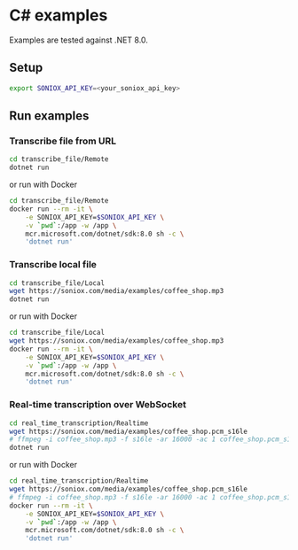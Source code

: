 # C# examples

Examples are tested against .NET 8.0.

## Setup

```sh
export SONIOX_API_KEY=<your_soniox_api_key>
```

## Run examples

### Transcribe file from URL

```sh
cd transcribe_file/Remote
dotnet run
```

or run with Docker

```sh
cd transcribe_file/Remote
docker run --rm -it \
    -e SONIOX_API_KEY=$SONIOX_API_KEY \
    -v `pwd`:/app -w /app \
    mcr.microsoft.com/dotnet/sdk:8.0 sh -c \
    'dotnet run'
```

### Transcribe local file

```sh
cd transcribe_file/Local
wget https://soniox.com/media/examples/coffee_shop.mp3
dotnet run
```

or run with Docker

```sh
cd transcribe_file/Local
wget https://soniox.com/media/examples/coffee_shop.mp3
docker run --rm -it \
    -e SONIOX_API_KEY=$SONIOX_API_KEY \
    -v `pwd`:/app -w /app \
    mcr.microsoft.com/dotnet/sdk:8.0 sh -c \
    'dotnet run'
```

### Real-time transcription over WebSocket

```sh
cd real_time_transcription/Realtime
wget https://soniox.com/media/examples/coffee_shop.pcm_s16le
# ffmpeg -i coffee_shop.mp3 -f s16le -ar 16000 -ac 1 coffee_shop.pcm_s16le
dotnet run
```

or run with Docker

```sh
cd real_time_transcription/Realtime
wget https://soniox.com/media/examples/coffee_shop.pcm_s16le
# ffmpeg -i coffee_shop.mp3 -f s16le -ar 16000 -ac 1 coffee_shop.pcm_s16le
docker run --rm -it \
    -e SONIOX_API_KEY=$SONIOX_API_KEY \
    -v `pwd`:/app -w /app \
    mcr.microsoft.com/dotnet/sdk:8.0 sh -c \
    'dotnet run'
```
